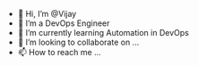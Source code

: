 - 👋 Hi, I’m @Vijay
- 👀 I’m a DevOps Engineer
- 🌱 I’m currently learning Automation in DevOps
- 💞️ I’m looking to collaborate on ...
- 📫 How to reach me ...

<!---
iKode9 is a ✨ special ✨ repository because its `README.md` (this file) appears on your GitHub profile.
You can click the Preview link to take a look at your changes.
--->
